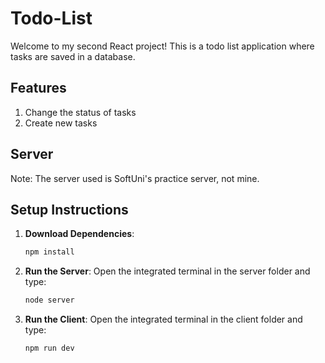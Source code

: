 <!-- # Todo-List 

This is my second react project. This a todo list that the tasks are saved in a database. 
The server is not mine, it is softuni's practice server. 
Functionality: 1. You can change tasks' status 2. You can create new tasks.
How to run the project: 
-before everything download the dependecies: npm install
-server: open integrated terminal on the server folder and type: node server
-client: open integrated terminal on the client folder and type: npm run dev -->

# Todo-List

Welcome to my second React project! This is a todo list application where tasks are saved in a database. 

## Features
1. Change the status of tasks
2. Create new tasks

## Server
Note: The server used is SoftUni's practice server, not mine.

## Setup Instructions

1. **Download Dependencies**:
    ```bash
    npm install
    ```

2. **Run the Server**:
    Open the integrated terminal in the server folder and type:
    ```bash
    node server
    ```

3. **Run the Client**:
    Open the integrated terminal in the client folder and type:
    ```bash
    npm run dev
    ```